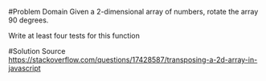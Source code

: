 #Problem Domain
Given a 2-dimensional array of numbers, rotate the array 90 degrees.

Write at least four tests for this function

#Solution Source
https://stackoverflow.com/questions/17428587/transposing-a-2d-array-in-javascript
